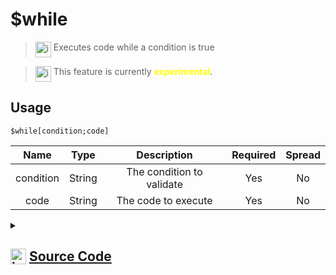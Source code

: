 # $while
> <img align="top" src="https://upload.wikimedia.org/wikipedia/commons/thumb/e/e4/Infobox_info_icon.svg/160px-Infobox_info_icon.svg.png?20150409153300" alt="image" width="25" height="auto"> Executes code while a condition is true

> <img align="top" src="https://upload.wikimedia.org/wikipedia/commons/thumb/1/17/Warning.svg/156px-Warning.svg.png" alt="image" width="25" height="auto"> This feature is currently <span style="color:yellow"><strong>experimental</strong></span>.

## Usage
```
$while[condition;code]
```
| Name | Type | Description | Required | Spread
| :---: | :---: | :---: | :---: | :---: |
condition | String | The condition to validate | Yes | No
code | String | The code to execute | Yes | No
<details>
<summary>
    
## <img align="top" src="https://cdn4.iconfinder.com/data/icons/iconsimple-logotypes/512/github-512.png" alt="image" width="25" height="auto">  [Source Code](https://github.com/tryforge/ForgeScript-V2/blob/main/src/native/while.ts)
    
</summary>
    
```ts
import {
    ArgType,
    IExtendedCompiledFunctionConditionField,
    IExtendedCompiledFunctionField,
    NativeFunction,
    Return,
} from "../structures"

export default new NativeFunction({
    name: "$while",
    version: "1.0.3",
    description: "Executes code while a condition is true",
    unwrap: false,
    brackets: true,
    experimental: true,
    args: [
        {
            name: "condition",
            condition: true,
            description: "The condition to validate",
            rest: false,
            required: true,
            type: ArgType.String,
        },
        {
            name: "code",
            rest: false,
            required: true,
            type: ArgType.String,
            description: "The code to execute",
        },
    ],
    async execute(ctx) {
        const condition = this.data.fields![0] as IExtendedCompiledFunctionConditionField
        const code = this.data.fields![1] as IExtendedCompiledFunctionField

        for (;;) {
            const cond = await this["resolveCondition"](ctx, condition)
            if (!this["isValidReturnType"](cond)) return cond
            else if (!cond.value) break

            const exec = await this["resolveCode"](ctx, code)
            if (exec.success || exec.continue) continue
            else if (exec.break) break
            else return exec
        }

        return this.success()
    },
})

```
    
</details>